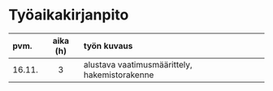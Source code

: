 # Työaikakirjanpito

| pvm.   | aika (h) | työn kuvaus |
|:-------|:--------:|:------------|
| 16.11. | 3        | alustava vaatimusmäärittely, hakemistorakenne |
